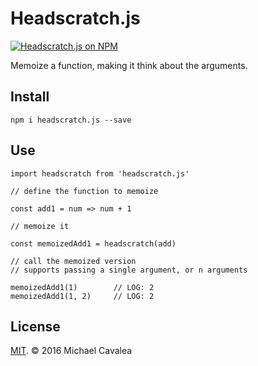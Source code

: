 # Headscratch.js

[![Headscratch.js on NPM](https://img.shields.io/npm/v/headscratch.js.svg?style=flat-square)](https://www.npmjs.com/package/headscratch.js)

Memoize a function, making it think about the arguments.

## Install

```
npm i headscratch.js --save
```

## Use

```es6
import headscratch from 'headscratch.js'

// define the function to memoize

const add1 = num => num + 1

// memoize it

const memoizedAdd1 = headscratch(add)

// call the memoized version
// supports passing a single argument, or n arguments

memoizedAdd1(1)        // LOG: 2
memoizedAdd1(1, 2)     // LOG: 2
```

## License

[MIT](https://opensource.org/licenses/MIT). © 2016 Michael Cavalea
